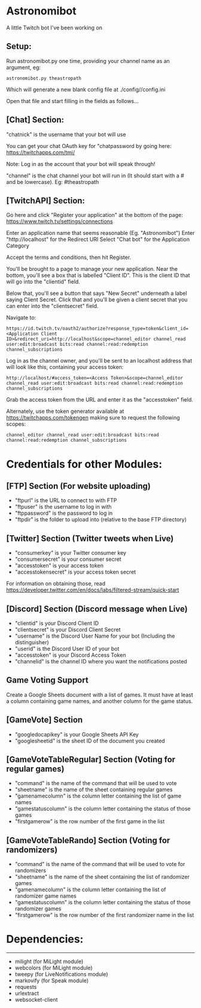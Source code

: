 # Astronomibot
A little Twitch bot I've been working on


Setup:
-------
Run astronomibot.py one time, providing your channel name as an argument, eg:

    astronomibot.py theastropath

Which will generate a new blank config file at ./config/<channel name>/config.ini

Open that file and start filling in the fields as follows...

[Chat] Section:
----------------

"chatnick" is the username that your bot will use

You can get your chat OAuth key for "chatpassword by going here:
https://twitchapps.com/tmi/

Note: Log in as the account that your bot will speak through!

"channel" is the chat channel your bot will run in (It should start with a # and be lowercase).  Eg: #theastropath


[TwitchAPI] Section:
-------------------------------------------
Go here and click "Register your application" at the bottom of the page:
https://www.twitch.tv/settings/connections

Enter an application name that seems reasonable (Eg. "Astronomibot")
Enter "http://localhost" for the Redirect URI
Select "Chat bot" for the Application Category

Accept the terms and conditions, then hit Register.

You'll be brought to a page to manage your new application.  Near the bottom, you'll see a box that is labelled "Client ID".
This is the client ID that will go into the "clientid" field.

Below that, you'll see a button that says "New Secret" underneath a label saying Client Secret.  Click that and you'll be given
a client secret that you can enter into the "clientsecret" field.

Navigate to:

    https://id.twitch.tv/oauth2/authorize?response_type=token&client_id=<Application Client ID>&redirect_uri=http://localhost&scope=channel_editor channel_read user:edit:broadcast bits:read channel:read:redemption channel_subscriptions

Log in as the channel owner, and you'll be sent to an localhost address that will look like this, containing your access token:

    http://localhost/#access_token=<Access Token>&scope=channel_editor channel_read user:edit:broadcast bits:read channel:read:redemption channel_subscriptions

Grab the access token from the URL and enter it as the "accesstoken" field.


Alternately, use the token generator available at https://twitchapps.com/tokengen making sure to request the following scopes: 

    channel_editor channel_read user:edit:broadcast bits:read channel:read:redemption channel_subscriptions


# Credentials for other Modules:

## [FTP] Section (For website uploading)
   * "ftpurl" is the URL to connect to with FTP
   * "ftpuser" is the username to log in with
   * "ftppassword" is the password to log in
   * "ftpdir" is the folder to upload into (relative to the base FTP directory)

## [Twitter] Section (Twitter tweets when Live)
   * "consumerkey" is your Twitter consumer key
   * "consumersecret" is your consumer secret
   * "accesstoken" is your access token
   * "accesstokensecret" is your access token secret

For information on obtaining those, read https://developer.twitter.com/en/docs/labs/filtered-stream/quick-start

## [Discord] Section (Discord message when Live)
   * "clientid" is your Discord Client ID
   * "clientsecret" is your Discord Client Secret
   * "username" is the Discord User Name for your bot (Including the distinguisher)
   * "userid" is the Discord User ID of your bot
   * "accesstoken" is your Discord Access Token
   * "channelid" is the channel ID where you want the notifications posted

## Game Voting Support
Create a Google Sheets document with a list of games.  It must have at least a column containing game names, and another column for the game status.

## [GameVote] Section
   * "googledocapikey" is your Google Sheets API Key
   * "googlesheetid" is the sheet ID of the document you created

## [GameVoteTableRegular] Section (Voting for regular games)
   * "command" is the name of the command that will be used to vote
   * "sheetname" is the name of the sheet containing regular games
   * "gamenamecolumn" is the column letter containing the list of game names
   * "gamestatuscolumn" is the column letter containing the status of those games
   * "firstgamerow" is the row number of the first game in the list

## [GameVoteTableRando] Section (Voting for randomizers)
   * "command" is the name of the command that will be used to vote for randomizers
   * "sheetname" is the name of the sheet containing the list of randomizer games
   * "gamenamecolumn" is the column letter containing the list of randomizer game names
   * "gamestatuscolumn" is the column letter containing the status of those randomizer games
   * "firstgamerow" is the row number of the first randomizer name in the list


# Dependencies:
-------------
 * milight (for MiLight module)
 * webcolors (for MiLight module)
 * tweepy (for LiveNotifications module)
 * markovify (for Speak module)
 * requests
 * urlextract
 * websocket-client
